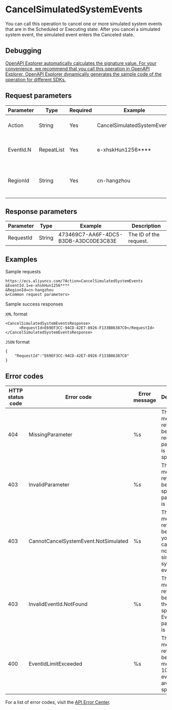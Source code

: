 # CancelSimulatedSystemEvents

You can call this operation to cancel one or more simulated system events that are in the Scheduled or Executing state. After you cancel a simulated system event, the simulated event enters the Canceled state.

## Debugging

[OpenAPI Explorer automatically calculates the signature value. For your convenience, we recommend that you call this operation in OpenAPI Explorer. OpenAPI Explorer dynamically generates the sample code of the operation for different SDKs.](https://api.aliyun.com/#product=Ecs&api=CancelSimulatedSystemEvents&type=RPC&version=2014-05-26)

## Request parameters

|Parameter|Type|Required|Example|Description|
|---------|----|--------|-------|-----------|
|Action|String|Yes|CancelSimulatedSystemEvents|The operation that you want to perform. Set the value to CancelSimulatedSystemEvents. |
|EventId.N|RepeatList|Yes|e-xhskHun1256\*\*\*\*|The ID of system event N. Valid values of N: 1 to 100. Specify multiple values in the repeated list format. |
|RegionId|String|Yes|cn-hangzhou|The region ID of the system event. You can call the [DescribeRegions](~~25609~~) operation to query the most recent region list. |

## Response parameters

|Parameter|Type|Example|Description|
|---------|----|-------|-----------|
|RequestId|String|473469C7-AA6F-4DC5-B3DB-A3DC0DE3C83E|The ID of the request. |

## Examples

Sample requests

```
https://ecs.aliyuncs.com/?Action=CancelSimulatedSystemEvents
&EventId.1=e-xhskHun1256****
&RegionId=cn-hangzhou
&<Common request parameters>
```

Sample success responses

`XML` format

```
<CancelSimulatedSystemEventsResponse>
      <RequestId>E69EF3CC-94CD-42E7-8926-F133B86387C0</RequestId>
</CancelSimulatedSystemEventsResponse>
```

`JSON` format

```
{
    "RequestId":"E69EF3CC-94CD-42E7-8926-F133B86387C0"
}
```

## Error codes

|HTTP status code|Error code|Error message|Description|
|----------------|----------|-------------|-----------|
|404|MissingParameter|%s|The error message returned because a required parameter is not specified.|
|403|InvalidParameter|%s|The error message returned because a specified parameter is invalid.|
|403|CannotCancelSystemEvent.NotSimulated|%s|The error message returned because you cannot cancel a non-simulated system event.|
|403|InvalidEventId.NotFound|%s|The error message returned because the specified EventId parameter is invalid.|
|400|EventIdLimitExceeded|%s|The error message returned because more than 100 system event IDs are specified.|

For a list of error codes, visit the [API Error Center](https://error-center.alibabacloud.com/status/product/Ecs).

